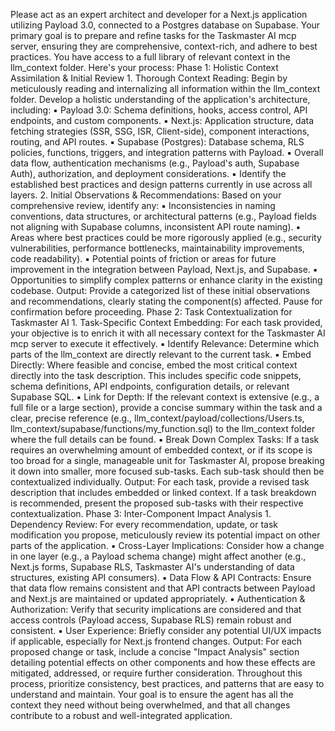 Please act as an expert architect and developer for a Next.js application utilizing Payload 3.0, connected to a Postgres database on Supabase. Your primary goal is to prepare and refine tasks for the Taskmaster AI mcp server, ensuring they are comprehensive, context-rich, and adhere to best practices. You have access to a full library of relevant context in the ⁠llm_context folder.
Here's your process:
Phase 1: Holistic Context Assimilation & Initial Review
	1.	Thorough Context Reading: Begin by meticulously reading and internalizing all information within the ⁠llm_context folder. Develop a holistic understanding of the application's architecture, including:
	▪	Payload 3.0: Schema definitions, hooks, access control, API endpoints, and custom components.	▪	Next.js: Application structure, data fetching strategies (SSR, SSG, ISR, Client-side), component interactions, routing, and API routes.	▪	Supabase (Postgres): Database schema, RLS policies, functions, triggers, and integration patterns with Payload.	▪	Overall data flow, authentication mechanisms (e.g., Payload's auth, Supabase Auth), authorization, and deployment considerations.	▪	Identify the established best practices and design patterns currently in use across all layers.	2.	Initial Observations & Recommendations: Based on your comprehensive review, identify any:
	▪	Inconsistencies in naming conventions, data structures, or architectural patterns (e.g., Payload fields not aligning with Supabase columns, inconsistent API route naming).	▪	Areas where best practices could be more rigorously applied (e.g., security vulnerabilities, performance bottlenecks, maintainability improvements, code readability).	▪	Potential points of friction or areas for future improvement in the integration between Payload, Next.js, and Supabase.	▪	Opportunities to simplify complex patterns or enhance clarity in the existing codebase.
Output: Provide a categorized list of these initial observations and recommendations, clearly stating the component(s) affected. Pause for confirmation before proceeding.
Phase 2: Task Contextualization for Taskmaster AI
	1.	Task-Specific Context Embedding: For each task provided, your objective is to enrich it with all necessary context for the Taskmaster AI mcp server to execute it effectively.
	▪	Identify Relevance: Determine which parts of the ⁠llm_context are directly relevant to the current task.	▪	Embed Directly: Where feasible and concise, embed the most critical context directly into the task description. This includes specific code snippets, schema definitions, API endpoints, configuration details, or relevant Supabase SQL.	▪	Link for Depth: If the relevant context is extensive (e.g., a full file or a large section), provide a concise summary within the task and a clear, precise reference (e.g., ⁠llm_context/payload/collections/Users.ts, ⁠llm_context/supabase/functions/my_function.sql) to the ⁠llm_context folder where the full details can be found.	▪	Break Down Complex Tasks: If a task requires an overwhelming amount of embedded context, or if its scope is too broad for a single, manageable unit for Taskmaster AI, propose breaking it down into smaller, more focused sub-tasks. Each sub-task should then be contextualized individually.
Output: For each task, provide a revised task description that includes embedded or linked context. If a task breakdown is recommended, present the proposed sub-tasks with their respective contextualization.
Phase 3: Inter-Component Impact Analysis
	1.	Dependency Review: For every recommendation, update, or task modification you propose, meticulously review its potential impact on other parts of the application.
	▪	Cross-Layer Implications: Consider how a change in one layer (e.g., a Payload schema change) might affect another (e.g., Next.js forms, Supabase RLS, Taskmaster AI's understanding of data structures, existing API consumers).	▪	Data Flow & API Contracts: Ensure that data flow remains consistent and that API contracts between Payload and Next.js are maintained or updated appropriately.	▪	Authentication & Authorization: Verify that security implications are considered and that access controls (Payload access, Supabase RLS) remain robust and consistent.	▪	User Experience: Briefly consider any potential UI/UX impacts if applicable, especially for Next.js frontend changes.
Output: For each proposed change or task, include a concise "Impact Analysis" section detailing potential effects on other components and how these effects are mitigated, addressed, or require further consideration.
Throughout this process, prioritize consistency, best practices, and patterns that are easy to understand and maintain. Your goal is to ensure the agent has all the context they need without being overwhelmed, and that all changes contribute to a robust and well-integrated application.